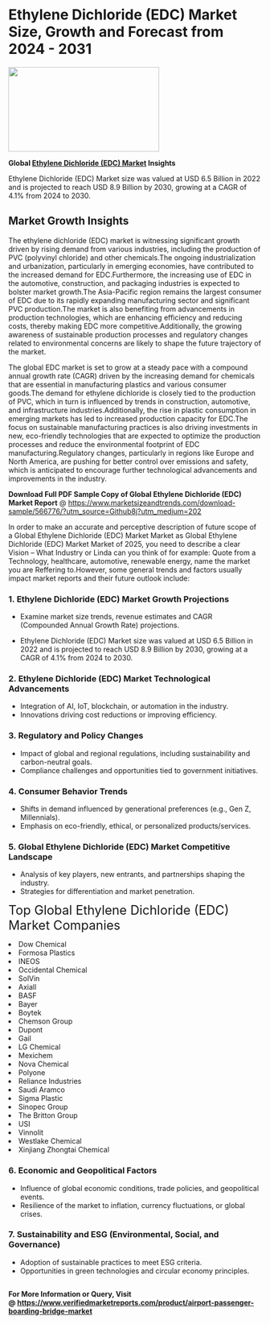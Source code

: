 <H1>Ethylene Dichloride (EDC) Market Size, Growth and Forecast from 2024 - 2031</H1><img class="aligncenter size-medium wp-image-584254" src="https://thirdeyenews.in/wp-content/uploads/2024/09/Global-Market-Research-300x168.jpeg" alt="" width="300" height="168" /><p><strong>Global&nbsp;<a href="https://www.marketsizeandtrends.com/download-sample/566776/?utm_source=Github8j?utm_medium=202">Ethylene Dichloride (EDC) Market</a> Insights</strong></p><p>Ethylene Dichloride (EDC) Market size was valued at USD 6.5 Billion in 2022 and is projected to reach USD 8.9 Billion by 2030, growing at a CAGR of 4.1% from 2024 to 2030.</p><p><h2>Market Growth Insights</h2> <p>The ethylene dichloride (EDC) market is witnessing significant growth driven by rising demand from various industries, including the production of PVC (polyvinyl chloride) and other chemicals.The ongoing industrialization and urbanization, particularly in emerging economies, have contributed to the increased demand for EDC.Furthermore, the increasing use of EDC in the automotive, construction, and packaging industries is expected to bolster market growth.The Asia-Pacific region remains the largest consumer of EDC due to its rapidly expanding manufacturing sector and significant PVC production.The market is also benefiting from advancements in production technologies, which are enhancing efficiency and reducing costs, thereby making EDC more competitive.Additionally, the growing awareness of sustainable production processes and regulatory changes related to environmental concerns are likely to shape the future trajectory of the market.</p> <p>The global EDC market is set to grow at a steady pace with a compound annual growth rate (CAGR) driven by the increasing demand for chemicals that are essential in manufacturing plastics and various consumer goods.The demand for ethylene dichloride is closely tied to the production of PVC, which in turn is influenced by trends in construction, automotive, and infrastructure industries.Additionally, the rise in plastic consumption in emerging markets has led to increased production capacity for EDC.The focus on sustainable manufacturing practices is also driving investments in new, eco-friendly technologies that are expected to optimize the production processes and reduce the environmental footprint of EDC manufacturing.Regulatory changes, particularly in regions like Europe and North America, are pushing for better control over emissions and safety, which is anticipated to encourage further technological advancements and improvements in the industry.</p> <p><span class=""><strong>Download Full PDF Sample Copy of Global Ethylene Dichloride (EDC) Market Report</strong> @ <a href="https://www.marketsizeandtrends.com/download-sample/566776/?utm_source=Github8j?utm_medium=202" target="_blank">https://www.marketsizeandtrends.com/download-sample/566776/?utm_source=Github8j?utm_medium=202</a></span></p><p>In order to make an accurate and perceptive description of future scope of a Global&nbsp;Ethylene Dichloride (EDC) Market Market as Global&nbsp;Ethylene Dichloride (EDC) Market Market of 2025, you need to describe a clear Vision &ndash; What Industry or Linda can you think of for example: Quote from a Technology, healthcare, automotive, renewable energy, name the market you are Reffering to.However, some general trends and factors usually impact market reports and their future outlook include:</p><h3>1.&nbsp;<strong>Ethylene Dichloride (EDC) Market Growth Projections</strong></h3><ul><li>Examine market size trends, revenue estimates and CAGR (Compounded Annual Growth Rate) projections.</li><li><p>Ethylene Dichloride (EDC) Market size was valued at USD 6.5 Billion in 2022 and is projected to reach USD 8.9 Billion by 2030, growing at a CAGR of 4.1% from 2024 to 2030.</p></li></ul><h3>2.&nbsp;<strong>Ethylene Dichloride (EDC) Market Technological Advancements</strong></h3><ul><li>Integration of AI, IoT, blockchain, or automation in the industry.</li><li>Innovations driving cost reductions or improving efficiency.</li></ul><h3>3.&nbsp;<strong>Regulatory and Policy Changes</strong></h3><ul><li>Impact of global and regional regulations, including sustainability and carbon-neutral goals.</li><li>Compliance challenges and opportunities tied to government initiatives.</li></ul><h3>4.&nbsp;<strong>Consumer Behavior Trends</strong></h3><ul><li>Shifts in demand influenced by generational preferences (e.g., Gen Z, Millennials).</li><li>Emphasis on eco-friendly, ethical, or personalized products/services.</li></ul><h3>5.&nbsp;<strong>Global Ethylene Dichloride (EDC) Market Competitive Landscape</strong></h3><ul><li>Analysis of key players, new entrants, and partnerships shaping the industry.</li><li>Strategies for differentiation and market penetration.</li></ul><p data-pm-slice="1 1 []"><span style="color: inherit; font-family: inherit; font-size: 25px;">Top Global Ethylene Dichloride (EDC) Market Companies</span></p><div class="" data-test-id=""><p><li>Dow Chemical</li><li> Formosa Plastics</li><li> INEOS</li><li> Occidental Chemical</li><li> SolVin</li><li> Axiall</li><li> BASF</li><li> Bayer</li><li> Boytek</li><li> Chemson Group</li><li> Dupont</li><li> Gail</li><li> LG Chemical</li><li> Mexichem</li><li> Nova Chemical</li><li> Polyone</li><li> Reliance Industries</li><li> Saudi Aramco</li><li> Sigma Plastic</li><li> Sinopec Group</li><li> The Britton Group</li><li> USI</li><li> Vinnolit</li><li> Westlake Chemical</li><li> Xinjiang Zhongtai Chemical</li></p></div><h3>6.&nbsp;<strong>Economic and Geopolitical Factors</strong></h3><ul><li>Influence of global economic conditions, trade policies, and geopolitical events.</li><li>Resilience of the market to inflation, currency fluctuations, or global crises.</li></ul><h3>7.&nbsp;<strong>Sustainability and ESG (Environmental, Social, and Governance)</strong></h3><ul><li>Adoption of sustainable practices to meet ESG criteria.</li><li>Opportunities in green technologies and circular economy principles.</li></ul><h2><strong style="font-size: 14px;">For More Information or Query, Visit @&nbsp;</strong><a style="background-color: #ffffff; font-size: 14px;" href="https://www.marketsizeandtrends.com/report/ethylene-dichloride-edc-market/" target="_blank">https://www.verifiedmarketreports.com/product/airport-passenger-boarding-bridge-market</a></h2>